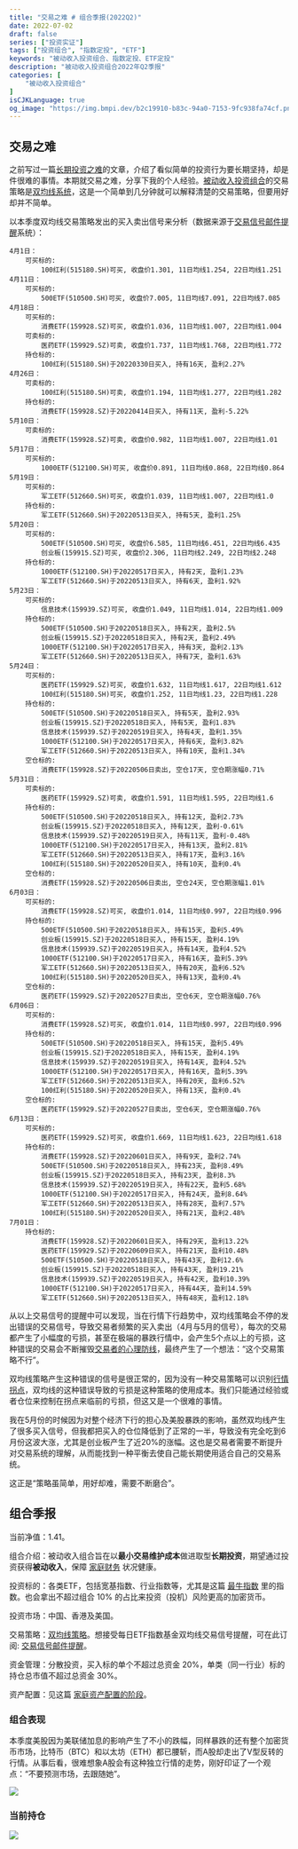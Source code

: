 ```yaml
---
title: "交易之难 # 组合季报(2022Q2)"
date: 2022-07-02
draft: false
series: ["投资实证"]
tags: ["投资组合", "指数定投", "ETF"]
keywords: "被动收入投资组合、指数定投、ETF定投"
description: "被动收入投资组合2022年Q2季报"
categories: [
    "被动收入投资组合"
]
isCJKLanguage: true
og_image: "https://img.bmpi.dev/b2c19910-b83c-94a0-7153-9fc938fa74cf.png"
---
```


## 交易之难

之前写过一篇[长期投资之难](/money/passive-income-protfolio/202103/)的文章，介绍了看似简单的投资行为要长期坚持，却是件很难的事情。本期就交易之难，分享下我的个人经验。[被动收入投资组合](/categories/被动收入投资组合/)的交易策略是[双均线系统](/money/passive-income-protfolio/202008/)，这是一个简单到几分钟就可以解释清楚的交易策略，但要用好却并不简单。

以本季度双均线交易策略发出的买入卖出信号来分析（数据来源于[交易信号邮件提醒](https://money.bmpi.dev/)系统）：

```text
4月1日：
    可买标的:
        100红利(515180.SH)可买, 收盘价1.301, 11日均线1.254, 22日均线1.251
4月11日：
    可买标的:
        500ETF(510500.SH)可买, 收盘价7.005, 11日均线7.091, 22日均线7.085
4月18日：
    可买标的:
        消费ETF(159928.SZ)可买, 收盘价1.036, 11日均线1.007, 22日均线1.004
    可卖标的:
        医药ETF(159929.SZ)可卖, 收盘价1.737, 11日均线1.768, 22日均线1.772
    持仓标的:
        100红利(515180.SH)于20220330日买入, 持有16天, 盈利2.27%
4月26日：
    可卖标的:
        100红利(515180.SH)可卖, 收盘价1.194, 11日均线1.277, 22日均线1.282
    持仓标的:
        消费ETF(159928.SZ)于20220414日买入, 持有11天, 盈利-5.22%
5月10日：
    可卖标的:
        消费ETF(159928.SZ)可卖, 收盘价0.982, 11日均线1.007, 22日均线1.01
5月17日：
    可买标的:
        1000ETF(512100.SH)可买, 收盘价0.891, 11日均线0.868, 22日均线0.864
5月19日：
    可买标的:
        军工ETF(512660.SH)可买, 收盘价1.039, 11日均线1.007, 22日均线1.0
    持仓标的:
        军工ETF(512660.SH)于20220513日买入, 持有5天, 盈利1.25%
5月20日：
    可买标的:
        500ETF(510500.SH)可买, 收盘价6.585, 11日均线6.451, 22日均线6.435
        创业板(159915.SZ)可买, 收盘价2.306, 11日均线2.249, 22日均线2.248
    持仓标的:
        1000ETF(512100.SH)于20220517日买入, 持有2天, 盈利1.23%
        军工ETF(512660.SH)于20220513日买入, 持有6天, 盈利1.92%
5月23日：
    可买标的:
        信息技术(159939.SZ)可买, 收盘价1.049, 11日均线1.014, 22日均线1.009
    持仓标的:
        500ETF(510500.SH)于20220518日买入, 持有2天, 盈利2.5%
        创业板(159915.SZ)于20220518日买入, 持有2天, 盈利2.49%
        1000ETF(512100.SH)于20220517日买入, 持有3天, 盈利2.13%
        军工ETF(512660.SH)于20220513日买入, 持有7天, 盈利1.63%
5月24日：
    可买标的:
        医药ETF(159929.SZ)可买, 收盘价1.632, 11日均线1.617, 22日均线1.612
        100红利(515180.SH)可买, 收盘价1.252, 11日均线1.23, 22日均线1.228
    持仓标的:
        500ETF(510500.SH)于20220518日买入, 持有5天, 盈利2.93%
        创业板(159915.SZ)于20220518日买入, 持有5天, 盈利1.83%
        信息技术(159939.SZ)于20220519日买入, 持有4天, 盈利1.35%
        1000ETF(512100.SH)于20220517日买入, 持有6天, 盈利3.82%
        军工ETF(512660.SH)于20220513日买入, 持有10天, 盈利1.34%
    空仓标的:
        消费ETF(159928.SZ)于20220506日卖出, 空仓17天, 空仓期涨幅0.71%
5月31日：
    可卖标的:
        医药ETF(159929.SZ)可卖, 收盘价1.591, 11日均线1.595, 22日均线1.6
    持仓标的:
        500ETF(510500.SH)于20220518日买入, 持有12天, 盈利2.73%
        创业板(159915.SZ)于20220518日买入, 持有12天, 盈利-0.61%
        信息技术(159939.SZ)于20220519日买入, 持有11天, 盈利-0.48%
        1000ETF(512100.SH)于20220517日买入, 持有13天, 盈利2.81%
        军工ETF(512660.SH)于20220513日买入, 持有17天, 盈利3.16%
        100红利(515180.SH)于20220520日买入, 持有10天, 盈利0.4%
    空仓标的:
        消费ETF(159928.SZ)于20220506日卖出, 空仓24天, 空仓期涨幅1.01%
6月03日：
    可买标的:
        消费ETF(159928.SZ)可买, 收盘价1.014, 11日均线0.997, 22日均线0.996
    持仓标的:
        500ETF(510500.SH)于20220518日买入, 持有15天, 盈利5.49%
        创业板(159915.SZ)于20220518日买入, 持有15天, 盈利4.19%
        信息技术(159939.SZ)于20220519日买入, 持有14天, 盈利4.52%
        1000ETF(512100.SH)于20220517日买入, 持有16天, 盈利5.39%
        军工ETF(512660.SH)于20220513日买入, 持有20天, 盈利6.52%
        100红利(515180.SH)于20220520日买入, 持有13天, 盈利0.4%
    空仓标的:
        医药ETF(159929.SZ)于20220527日卖出, 空仓6天, 空仓期涨幅0.76%
6月06日：
    可买标的:
        消费ETF(159928.SZ)可买, 收盘价1.014, 11日均线0.997, 22日均线0.996
    持仓标的:
        500ETF(510500.SH)于20220518日买入, 持有15天, 盈利5.49%
        创业板(159915.SZ)于20220518日买入, 持有15天, 盈利4.19%
        信息技术(159939.SZ)于20220519日买入, 持有14天, 盈利4.52%
        1000ETF(512100.SH)于20220517日买入, 持有16天, 盈利5.39%
        军工ETF(512660.SH)于20220513日买入, 持有20天, 盈利6.52%
        100红利(515180.SH)于20220520日买入, 持有13天, 盈利0.4%
    空仓标的:
        医药ETF(159929.SZ)于20220527日卖出, 空仓6天, 空仓期涨幅0.76%
6月13日：
    可买标的:
        医药ETF(159929.SZ)可买, 收盘价1.669, 11日均线1.623, 22日均线1.618
    持仓标的:
        消费ETF(159928.SZ)于20220601日买入, 持有9天, 盈利2.74%
        500ETF(510500.SH)于20220518日买入, 持有23天, 盈利8.49%
        创业板(159915.SZ)于20220518日买入, 持有23天, 盈利8.3%
        信息技术(159939.SZ)于20220519日买入, 持有22天, 盈利5.68%
        1000ETF(512100.SH)于20220517日买入, 持有24天, 盈利8.64%
        军工ETF(512660.SH)于20220513日买入, 持有28天, 盈利7.57%
        100红利(515180.SH)于20220520日买入, 持有21天, 盈利2.48%
7月01日：
    持仓标的:
        消费ETF(159928.SZ)于20220601日买入, 持有29天, 盈利13.22%
        医药ETF(159929.SZ)于20220609日买入, 持有21天, 盈利10.48%
        500ETF(510500.SH)于20220518日买入, 持有43天, 盈利12.6%
        创业板(159915.SZ)于20220518日买入, 持有43天, 盈利19.21%
        信息技术(159939.SZ)于20220519日买入, 持有42天, 盈利10.39%
        1000ETF(512100.SH)于20220517日买入, 持有44天, 盈利14.59%
        军工ETF(512660.SH)于20220513日买入, 持有48天, 盈利12.18%
```

从以上交易信号的提醒中可以发现，当在行情下行趋势中，双均线策略会不停的发出错误的交易信号，导致交易者频繁的买入卖出（4月与5月的信号），每次的交易都产生了小幅度的亏损，甚至在极端的暴跌行情中，会产生5个点以上的亏损，这种错误的交易会不断摧毁[交易者的心理防线](/money/passive-income-protfolio/202010/)，最终产生了一个想法：<q>这个交易策略不行</q>。

双均线策略产生这种错误的信号是很正常的，因为没有一种交易策略可以识别[行情拐点](/money/road_to_trading/)，双均线的这种错误导致的亏损是这种策略的使用成本。我们只能通过经验或者仓位来控制在拐点来临前的亏损，但这又是一个很难的事情。

我在5月份的时候因为对整个经济下行的担心及美股暴跌的影响，虽然双均线产生了很多买入信号，但我都把买入的仓位降低到了正常的一半，导致没有完全吃到6月份这波大涨，尤其是创业板产生了近20%的涨幅。这也是交易者需要不断提升对交易系统的理解，从而能找到一种平衡去使自己能长期使用适合自己的交易系统。

这正是<q>策略虽简单，用好却难，需要不断磨合</q>。

## 组合季报

当前净值：1.41。

组合介绍：被动收入组合旨在以**最小交易维护成本**做进取型**长期投资**，期望通过投资获得**被动收入**，保障 [家庭财务](/self/my-financial-planning/) 状况健康。

投资标的：各类ETF，包括宽基指数、行业指数等，尤其是这篇 [最牛指数](/money/passive-income-protfolio/202106/) 里的指数。也会拿出不超过组合 10% 的占比来投资（投机）风险更高的加密货币。

投资市场：中国、香港及美国。

交易策略：[双均线策略](/money/passive-income-protfolio/202008/)。想接受每日ETF指数基金双均线交易信号提醒，可在此订阅: [交易信号邮件提醒](https://money.bmpi.dev/)。

资金管理：分散投资，买入标的单个不超过总资金 20%，单类（同一行业）标的持仓总市值不超过总资金 30%。

资产配置：见这篇 [家庭资产配置的阶段](/money/passive-income-protfolio/202104/)。

### 组合表现

本季度美股因为美联储加息的影响产生了不小的跌幅，同样暴跌的还有整个加密货币市场，比特币（BTC）和以太坊（ETH）都已腰斩，而A股却走出了V型反转的行情。从事后看，很难想象A股会有这种独立行情的走势，刚好印证了一个观点：<q>不要预测市场，去跟随她</q>。

![](https://img.bmpi.dev/b2c19910-b83c-94a0-7153-9fc938fa74cf.png)

### 当前持仓

![](https://img.bmpi.dev/b48e42ce-7610-be93-135c-317491bad619.png)
